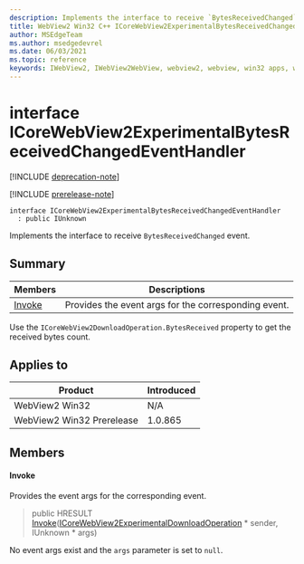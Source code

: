 ```yaml
---
description: Implements the interface to receive `BytesReceivedChanged` event.
title: WebView2 Win32 C++ ICoreWebView2ExperimentalBytesReceivedChangedEventHandler
author: MSEdgeTeam
ms.author: msedgedevrel
ms.date: 06/03/2021
ms.topic: reference
keywords: IWebView2, IWebView2WebView, webview2, webview, win32 apps, win32, edge, ICoreWebView2, ICoreWebView2Controller, browser control, edge html, ICoreWebView2ExperimentalBytesReceivedChangedEventHandler
---
```


# interface ICoreWebView2ExperimentalBytesReceivedChangedEventHandler

[!INCLUDE [deprecation-note](../includes/deprecation-note.md)]

[!INCLUDE [prerelease-note](../includes/prerelease-note.md)]

```
interface ICoreWebView2ExperimentalBytesReceivedChangedEventHandler
  : public IUnknown
```

Implements the interface to receive `BytesReceivedChanged` event.

## Summary

 Members                        | Descriptions
--------------------------------|---------------------------------------------
[Invoke](#invoke) | Provides the event args for the corresponding event.

Use the `ICoreWebView2DownloadOperation.BytesReceived` property to get the received bytes count.

## Applies to

Product                         | Introduced
--------------------------------|---------------------------------------------
WebView2 Win32            |    N/A
WebView2 Win32 Prerelease |    1.0.865

## Members

#### Invoke

Provides the event args for the corresponding event.

> public HRESULT [Invoke](#invoke)([ICoreWebView2ExperimentalDownloadOperation](icorewebview2experimentaldownloadoperation.md) * sender, IUnknown * args)

No event args exist and the `args` parameter is set to `null`.

